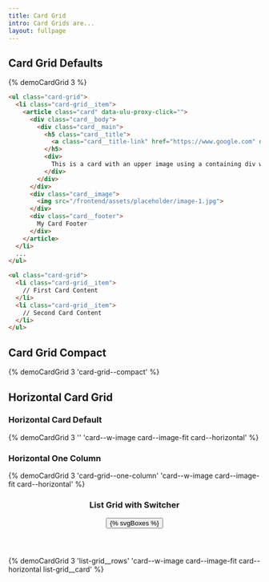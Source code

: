 ```yaml
---
title: Card Grid
intro: Card Grids are...
layout: fullpage
---
```


<div class="container">

  <h2 class="h2">Card Grid Defaults</h2>

  {% demoCardGrid 3  %}

  ```html
  <ul class="card-grid">
    <li class="card-grid__item">
      <article class="card" data-ulu-proxy-click="">
        <div class="card__body">
          <div class="card__main">
            <h5 class="card__title">
              <a class="card__title-link" href="https://www.google.com" data-ulu-proxy-click-source="">Card 1</a>
            </h5>
            <div>
              This is a card with an upper image using a containing div with the "card__image" class.
            </div>
          </div>
        </div>
        <div class="card__image">
          <img src="/frontend/assets/placeholder/image-1.jpg">
        </div>
        <div class="card__footer">
          My Card Footer
        </div>
      </article>
    </li>
    ... 
  </ul>
  ```
  ```html
  <ul class="card-grid">
    <li class="card-grid__item">
      // First Card Content
    </li>
    <li class="card-grid__item">
      // Second Card Content
    </li>
  </ul>
  ```
  <h2 class="h2">Card Grid Compact</h2>

  {% demoCardGrid 3 'card-grid--compact' %}

  <h2 class="h2">Horizontal Card Grid</h2>


  <h3 class="h3 margin-top">Horizontal Card Default</h3>
  {% demoCardGrid 3 '' 'card--w-image card--image-fit card--horizontal' %}
  <h3 class="h3 margin-top">Horizontal One Column</h3>
  {% demoCardGrid 3 'card-grid--one-column' 'card--w-image card--image-fit card--horizontal' %}


  <section class="list-grid" data-list-grid="grid">
    <header class="list-grid__header">
      <h3 class="h3">List Grid with Switcher</h3>
      <div class="list-grid__toolbar site-toolbar">
        <button 
          class="icon-switch" 
          type="button" 
          data-list-grid-toggle
          aria-label="Toggle List/Grid Mode"
        >
          <span class="icon-switch__icon fa-solid fa-list" data-list-grid-toggle-list></span>
          <span class="icon-switch__icon is-active" data-list-grid-toggle-grid>
            <!-- need svg icon -->
            {% svgBoxes %}
          </span>
        </button>
      </div>
    </header>
    {% demoCardGrid 3 'list-grid__rows' 'card--w-image card--image-fit card--horizontal list-grid__card' %}
  </section>

</div>